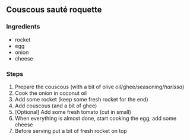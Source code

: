 ## Couscous sauté roquette 

### Ingredients

- rocket
- egg
- onion
- cheese

### Steps

1. Prepare the couscous (with a bit of olive oil/ghee/seasoning/*harissa*)
2. Cook the onion in coconut oil
3. Add some rocket (keep some fresh rocket for the end)
4. Add couscous (and a bit of ghee)
5. [Optional] Add some fresh tomato (cut in small)
6. When everything is almost done, start cooking the egg, add some cheese
7. Before serving put a bit of fresh rocket on top
